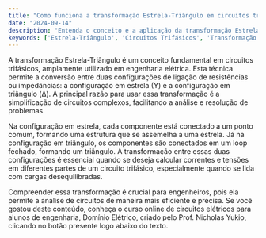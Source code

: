 ```yaml
---
title: "Como funciona a transformação Estrela-Triângulo em circuitos trifásicos?"
date: "2024-09-14"
description: "Entenda o conceito e a aplicação da transformação Estrela-Triângulo em circuitos trifásicos."
keywords: ['Estrela-Triângulo', 'Circuitos Trifásicos', 'Transformação', 'Engenharia Elétrica']
---
```


A transformação Estrela-Triângulo é um conceito fundamental em circuitos trifásicos, amplamente utilizado em engenharia elétrica. Esta técnica permite a conversão entre duas configurações de ligação de resistências ou impedâncias: a configuração em estrela (Y) e a configuração em triângulo (Δ). A principal razão para usar essa transformação é a simplificação de circuitos complexos, facilitando a análise e resolução de problemas.

Na configuração em estrela, cada componente está conectado a um ponto comum, formando uma estrutura que se assemelha a uma estrela. Já na configuração em triângulo, os componentes são conectados em um loop fechado, formando um triângulo. A transformação entre essas duas configurações é essencial quando se deseja calcular correntes e tensões em diferentes partes de um circuito trifásico, especialmente quando se lida com cargas desequilibradas.

Compreender essa transformação é crucial para engenheiros, pois ela permite a análise de circuitos de maneira mais eficiente e precisa. Se você gostou deste conteúdo, conheça o curso online de circuitos elétricos para alunos de engenharia, Domínio Elétrico, criado pelo Prof. Nicholas Yukio, clicando no botão presente logo abaixo do texto.